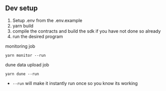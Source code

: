 ## Dev setup

1. Setup .env from the .env.example
1. yarn build
1. compile the contracts and build the sdk if you have not done so already
1. run the desired program

monitoring job

```
yarn monitor --run
```

dune data upload job

```
yarn dune --run
```

- `--run` will make it instantly run once so you know its working

